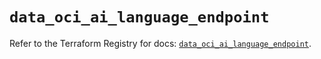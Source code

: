# `data_oci_ai_language_endpoint`

Refer to the Terraform Registry for docs: [`data_oci_ai_language_endpoint`](https://registry.terraform.io/providers/oracle/oci/7.19.0/docs/data-sources/ai_language_endpoint).
